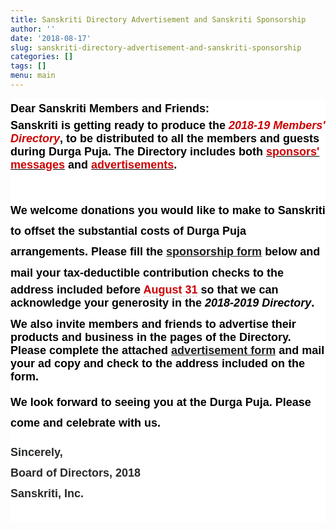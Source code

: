 ```yaml
---
title: Sanskriti Directory Advertisement and Sanskriti Sponsorship
author: ''
date: '2018-08-17'
slug: sanskriti-directory-advertisement-and-sanskriti-sponsorship
categories: []
tags: []
menu: main
---
```


<div style="font-family:Charter;background-color:rgb(255,255,255);color:rgb(0,0,0)" bgcolor="#FFFFFF" text="#000000"><div style="font-family:Charter">
<font color="#000000" size="4"><b><span style="line-height:33.12px;font-family:sans-serif">Dear Sanskriti
Members and Friends:</span></b><b><span style="line-height:33.12px;font-family:sans-serif"><br clear="none"></span></b></font><div style="text-decoration-color:initial;margin-bottom:0.0001pt"><font size="4"><b><font face="verdana, sans-serif"><font color="#000000">   
 Sanskriti is getting ready to produce the </font><i><font color="#cc0000">2018-19 Members&#39; Directory</font></i><font color="#000000">, to be distributed to all the </font></font></b></font><font color="#000000" size="4"><b><font face="verdana, sans-serif">members </font></b></font><font style="font-family:verdana,sans-serif;color:rgb(0,0,0)" size="4"><b>and </b></font><b style="font-family:verdana,sans-serif;font-size:large"><font color="#000000">guests during Durga Puja. The Directory includes both </font><u><font color="#cc0000">sponsors&#39; messages</font></u><font color="#000000">
and </font></b><b style="font-family:verdana,sans-serif;font-size:large"><u><font color="#cc0000">advertisements</font></u><font color="#000000">.</font></b><b style="color:rgb(0,0,0);font-family:verdana,sans-serif;font-size:large"><span style="line-height:33.12px">   </span></b></div><div style="text-decoration-color:initial;margin-bottom:0.0001pt"><b style="color:rgb(0,0,0);font-family:verdana,sans-serif;font-size:large"><span style="line-height:33.12px"><br></span></b></div><p class="m_5695687120951400355ydp8a26766fyiv2543469341ydp1fccc892yiv1011017929gmail-m_-5615607528325791239ydpb88801a0yiv3709391450ydp74ef360dyiv0800959925gmail-MsoListParagraphCxSpLast" style="font-size:small;text-decoration-color:initial"><font size="4"><font color="#000000" face="verdana, sans-serif"><b><span style="line-height:33.12px"> 
   We welcome donations you would like to make to Sanskriti to offset
the substantial costs of Durga Puja arrangements.  Please fill the
<a href="https://drive.google.com/file/d/0Bzb2GMx5bPXGeEVPWVF3enJPcTVwQUFYT3FabVR0WENDeGgw/view?usp=sharing" target=:_blank">sponsorship form</a> below and mail your</span> tax-deductible </b></font></font><font style="font-family:verdana,sans-serif;color:rgb(0,0,0)" size="4"><b>contributi<wbr>on </b></font><b style="font-family:verdana,sans-serif;font-size:large"><font color="#000000">checks to the address included before </font><span class="m_5695687120951400355ydp8a26766fyiv2543469341ydp1fccc892yiv1011017929gmail-m_-5615607528325791239ydpb88801a0yiv3709391450ydp74ef360dyiv0800959925gmail-aqj"><span class="m_5695687120951400355ydp8a26766fyiv2543469341ydp1fccc892yiv1011017929gmail-aBn" style="border-bottom:1px dashed rgb(204,204,204)"><span class="m_5695687120951400355ydp8a26766fyiv2543469341ydp1fccc892yiv1011017929gmail-aQJ"><font color="#cc0000"><span style="display:inline;font-size:inherit;padding:0px" class="m_5695687120951400355__postbox-detected-content m_5695687120951400355__postbox-detected-date">August 31</span></font></span></span></span><font color="#000000"> so that we can acknowledge your </font></b><b style="color:rgb(0,0,0);font-family:verdana,sans-serif;font-size:large">generosity in the <i>2018-2019 Directory</i>.</b></p><p class="m_5695687120951400355ydp8a26766fyiv2543469341ydp1fccc892yiv1011017929gmail-m_-5615607528325791239ydpb88801a0yiv3709391450ydp74ef360dyiv0800959925gmail-MsoListParagraphCxSpLast" style="font-size:small;text-decoration-color:initial"><b style="font-size:large"><font color="#000000" face="verdana, 
sans-serif">     </font></b></p><p class="m_5695687120951400355ydp8a26766fyiv2543469341ydp1fccc892yiv1011017929gmail-m_-5615607528325791239ydpb88801a0yiv3709391450ydp74ef360dyiv0800959925gmail-MsoListParagraphCxSpLast" style="font-size:small;text-decoration-color:initial"><b style="font-size:large"><font color="#000000" face="verdana, 
sans-serif">     We also invite members and friends to advertise their
products and business in the pages of the </font></b><b style="color:rgb(0,0,0);font-family:verdana,sans-serif;font-size:large">Directory.
Please complete the attached <a href="https://drive.google.com/file/d/0Bzb2GMx5bPXGSFFXdDRvNFhvNkVBVllkNGRHLVFfb0Z2WWRR/view?usp=sharing" target="_blank">advertisement form</a> and mail your ad copy
and check to the </b><b style="color:rgb(0,0,0);font-family:verdana,sans-serif;font-size:large">address included on the form.</b></p><p class="m_5695687120951400355ydp8a26766fyiv2543469341ydp1fccc892yiv1011017929gmail-m_-5615607528325791239ydpb88801a0yiv3709391450ydp74ef360dyiv0800959925gmail-MsoListParagraphCxSpLast" style="text-decoration-color:initial"><font face="verdana, sans-serif"><span style="line-height:33.12px"><font color="#000000"><b>      </b></font></span></font></p><p class="m_5695687120951400355ydp8a26766fyiv2543469341ydp1fccc892yiv1011017929gmail-m_-5615607528325791239ydpb88801a0yiv3709391450ydp74ef360dyiv0800959925gmail-MsoListParagraphCxSpLast" style="text-decoration-color:initial"><font face="verdana, sans-serif"><span style="line-height:33.12px"><font color="#000000"><b><font size="4">   
 We look forward to seeing you at the Durga Puja.  Please come and
celebrate </font></b></font></span><span style="line-height:33.12px"><b><font color="#000000" size="4">with us.</font></b></span></font></p><p class="m_5695687120951400355ydp8a26766fyiv2543469341ydp1fccc892yiv1011017929gmail-m_-5615607528325791239ydpb88801a0yiv3709391450ydp74ef360dyiv0800959925gmail-MsoListParagraphCxSpLast" style="font-size:small;text-decoration-color:initial"><font size="4"><span><span style="line-height:33.12px;font-family:sans-serif"><span style="font-weight:bold;color:rgb(38,40,42)">Sincerely,</span><br clear="none"><span style="font-weight:bold;color:rgb(38,40,42)">Board
of Directors, 2018</span><br clear="none"><span style="font-weight:bold;color:rgb(38,40,42)">Sanskriti, Inc.</span></span></span></font></p><br>
